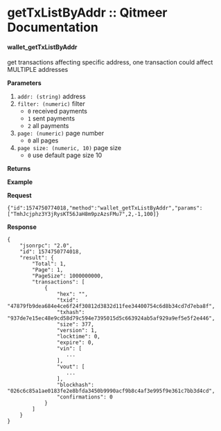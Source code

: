 # getTxListByAddr :: Qitmeer Documentation

#### wallet\_getTxListByAddr <a href="#wallet_gettxlistbyaddr" id="wallet_gettxlistbyaddr"></a>

get transactions affecting specific address, one transaction could affect MULTIPLE addresses

**Parameters**

1. `addr: (string)` address
2. `filter: (numeric)` filter
   * `0` received payments
   * `1` sent payments
   * `2` all payments
3. `page: (numeric)` page number
   * `0` all pages
4. `page size: (numeric, 10)` page size
   * `0` use default page size 10

**Returns**

**Example**

**Request**

```
{"id":1574750774018,"method":"wallet_getTxListByAddr","params":["TmhJcjphz3Y3jRysKT56JaH8m9pzAzsFMu7",2,-1,100]}
```

**Response**

```
{
    "jsonrpc": "2.0",
    "id": 1574750774018,
    "result": {
        "Total": 1,
        "Page": 1,
        "PageSize": 1000000000,
        "transactions": [
            {
                "hex": "",
                "txid": "47879fb9dea684e4ce6f24f30812d3832d11fee34400754c6d8b34cd7d7eba8f",
                "txhash": "937de7e15ec48e9cd58d79c594e7395015d5c663924ab5af929a9ef5e5f2e446",
                "size": 377,
                "version": 1,
                "locktime": 0,
                "expire": 0,
                "vin": [
                   ...
                ],
                "vout": [
                   ...
                ],
                "blockhash": "026c6c85a1ae0183fe2e8bfda3450b9990acf9b8c4af3e995f9e361c7bb3d4cd",
                "confirmations": 0
            }
        ]
    }
}
```
